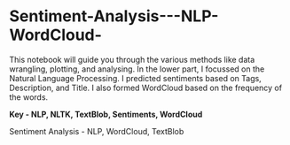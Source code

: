 # Sentiment-Analysis---NLP-WordCloud-

This notebook will guide you through the various methods like data wrangling, plotting, and analysing. In the lower part, I focussed on the Natural Language Processing. I predicted sentiments based on Tags, Description, and Title. I also formed WordCloud based on the frequency of the words.

**Key - NLP, NLTK, TextBlob, Sentiments, WordCloud**


Sentiment Analysis - NLP, WordCloud, TextBlob
